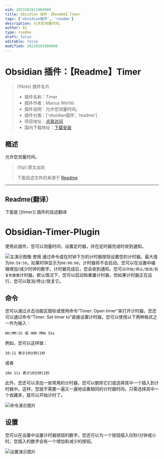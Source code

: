 ```yaml
---
uid: 2023102611084080
title: Obsidian 插件：【Readme】Timer
tags: ['obsidian插件', 'readme']
description: 允许您测量时间。
author: AI
type: readme
draft: false
editable: false
modified: 20230101000000
---
```


# Obsidian 插件：【Readme】Timer

> [!Note] 插件名片
> - 插件名称：Timer
> - 插件作者：Marius Wörfel
> - 插件说明：允许您测量时间。
> - 插件分类：['obsidian插件', 'readme']
> - 项目地址：[点我访问](https://github.com/Raboro/obsidian-timer-plugin)
> - 国内下载地址：[下载安装](https://pkmer.cn/products/plugin/pluginMarket/?timer)

## 概述

允许您测量时间。



> [!tip] 原文出处
> 
>下面自述文件的来源于 [Readme](https://ghproxy.net/https://raw.githubusercontent.com/Raboro/obsidian-timer-plugin/main/README.md)
> 

---

## Readme(翻译）

下面是 [[timer]] 插件的自述翻译


# Obsidian-Timer-Plugin

使用此插件，您可以测量时间，设置定时器，并在定时器完成时收到通知。

![主演示图像](assets/MainDemo.png)
使用
通过命令或在时钟下方的计时器按钮设置您的计时器。最大值为``99:59:59``。如果时钟显示为``00:00:00``，计时器将不会启动。您可以在设置中编辑增加/减少时钟的数字。计时器完成后，您会收到通知。您可以``开始/停止/取消/恢复和重置``计时器。默认情况下，您可以启动和重置计时器，但如果计时器正在运行，您可以取消/停止/恢复它。
## 命令
您可以通过点击功能区图标或使用命令“Timer: Open timer”来打开计时器。您还可以通过命令“Timer: Set timer to”直接设置计时器。您可以使用以下两种格式之一作为输入：
```
HH:MM:SS 或 HHh MMm SSs
```
例如，您可以这样做：
```
10:11 表示10分钟11秒
```
或者
````
10m 11s 表示10分钟11秒
````
此外，您还可以添加一些常用的计时器。您可以删除它们或选择其中一个插入到计时器中。这样，您就不需要一遍又一遍地设置相同的计时器时间。只需选择其中一个收藏夹，就可以开始计时了。

![命令演示图片](assets/CommandsDemo.png)
## 设置
您可以在设置中设置计时器按钮的数字。您还可以为一个按钮插入仅秒/分钟或小时。您插入的数字会有一个增加和减少的按钮。

![设置演示图片](assets/SettingsDemo.png)



